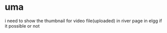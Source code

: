 uma
===

i need to show the thumbnail for video file(uploaded) in river page in elgg if it possible or not

